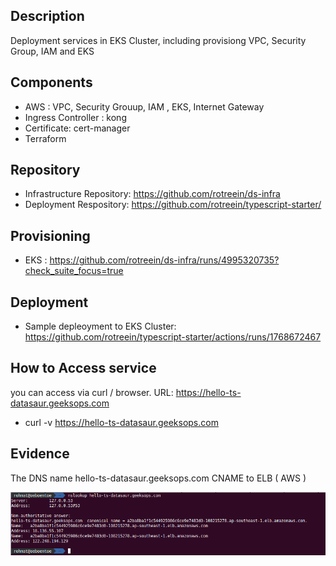## Description 

Deployment services in EKS Cluster, including provisiong VPC, Security Group, IAM and EKS



## Components

* AWS : VPC, Security Grouup, IAM , EKS, Internet Gateway
* Ingress Controller : kong
* Certificate: cert-manager
* Terraform


## Repository

* Infrastructure Repository: https://github.com/rotreein/ds-infra
* Deployment Respository: https://github.com/rotreein/typescript-starter/


## Provisioning
* EKS : https://github.com/rotreein/ds-infra/runs/4995320735?check_suite_focus=true


## Deployment
* Sample depleoyment to EKS Cluster: https://github.com/rotreein/typescript-starter/actions/runs/1768672467


## How to Access service
you can access via curl / browser. URL: https://hello-ts-datasaur.geeksops.com
* curl -v https://hello-ts-datasaur.geeksops.com

## Evidence

The DNS name hello-ts-datasaur.geeksops.com CNAME to ELB ( AWS )

![img](img/dns.png)